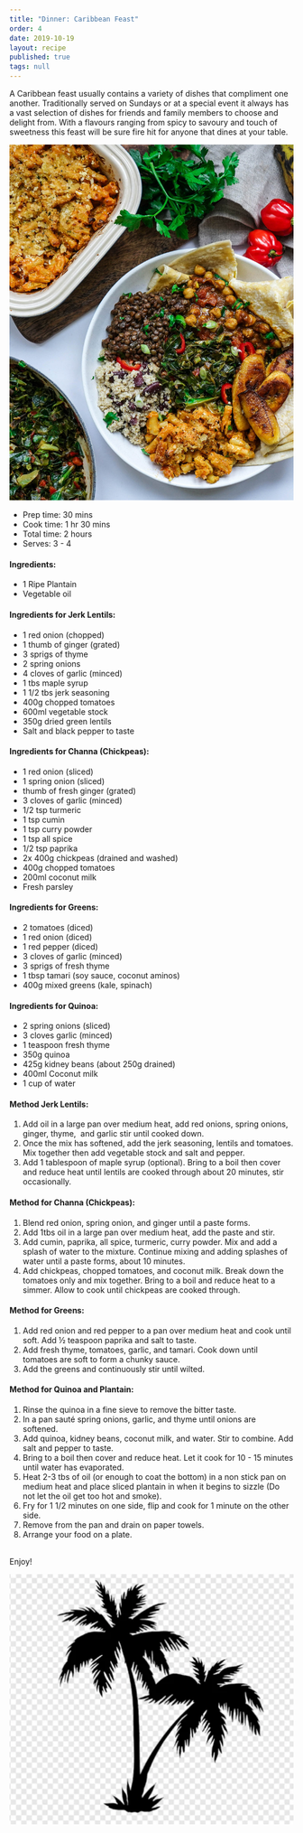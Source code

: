 ```yaml
---
title: "Dinner: Caribbean Feast"
order: 4
date: 2019-10-19
layout: recipe
published: true
tags: null
---
```

A Caribbean feast usually contains a variety of dishes that compliment one another. Traditionally served on Sundays or at a special event it always has a vast selection of dishes for friends and family members to choose and delight from. With a flavours ranging from spicy to savoury and touch of sweetness this feast will be sure fire hit for anyone that dines at your table.

![Image of a selection of Caribbean vegan dishes on a white background.](../uploads/vegancaribbeanfeast.jpg "Caribbean Feast")

* Prep time: 30 mins
* Cook time: 1 hr 30 mins
* Total time: 2 hours
* Serves: 3 - 4

#### Ingredients:

* 1 Ripe Plantain
* Vegetable oil

#### Ingredients for Jerk Lentils: 

* 1 red onion (chopped)
* 1 thumb of ginger (grated)
* 3 sprigs of thyme 
* 2 spring onions 
* 4 cloves of garlic (minced)
* 1 tbs maple syrup 
* 1 1/2 tbs jerk seasoning 
* 400g chopped tomatoes
* 600ml vegetable stock 
* 350g dried green lentils 
* Salt and black pepper to taste

#### Ingredients for Channa (Chickpeas):

* 1 red onion (sliced)
* 1 spring onion (sliced)
* thumb of fresh ginger (grated)
* 3 cloves of garlic (minced) 
* 1/2 tsp turmeric 
* 1 tsp cumin 
* 1 tsp curry powder 
* 1 tsp all spice 
* 1/2 tsp paprika 
* 2x 400g chickpeas (drained and washed)
* 400g chopped tomatoes 
* 200ml coconut milk
* Fresh parsley

#### Ingredients for Greens: 

* 2 tomatoes (diced) 
* 1 red onion (diced)
* 1 red pepper (diced) 
* 3 cloves of garlic (minced) 
* 3 sprigs of fresh thyme 
* 1 tbsp tamari (soy sauce, coconut aminos) 
* 400g mixed greens (kale, spinach) 

#### Ingredients for Quinoa: 

* 2 spring onions (sliced)
* 3 cloves garlic (minced)
* 1 teaspoon fresh thyme
* 350g quinoa
* 425g kidney beans (about 250g drained)
* 400ml Coconut milk
* 1 cup of water

#### Method Jerk Lentils:

1. Add oil in a large pan over medium heat, add red onions, spring onions, ginger, thyme,  and garlic stir until cooked down. 
2. Once the mix has softened, add the jerk seasoning, lentils and tomatoes. Mix together then add vegetable stock and salt and pepper.
3. Add 1 tablespoon of maple syrup (optional). Bring to a boil then cover and reduce heat until lentils are cooked through about 20 minutes, stir occasionally.

#### Method for Channa (Chickpeas):

1. Blend red onion, spring onion, and ginger until a paste forms.
2. Add 1tbs oil in a large pan over medium heat, add the paste and stir. 
3. Add cumin, paprika, all spice, turmeric, curry powder. Mix and add a splash of water to the mixture. Continue mixing and adding splashes of water until a paste forms, about 10 minutes.
4. Add chickpeas, chopped tomatoes, and coconut milk. Break down the tomatoes only and mix together. Bring to a boil and reduce heat to a simmer. Allow to cook until chickpeas are cooked through.

#### Method for Greens:

1. Add red onion and red pepper to a pan over medium heat and cook until soft. Add ½ teaspoon paprika and salt to taste. 
2. Add fresh thyme, tomatoes, garlic, and tamari. Cook down until tomatoes are soft to form a chunky sauce. 
3. Add the greens and continuously stir until wilted.

#### Method for Quinoa and Plantain:

1. Rinse the quinoa in a fine sieve to remove the bitter taste.
2. In a pan sauté spring onions, garlic, and thyme until onions are softened. 
3. Add quinoa, kidney beans, coconut milk, and water. Stir to combine. Add salt and pepper to taste.
4. Bring to a boil then cover and reduce heat. Let it cook for 10 - 15 minutes until water has evaporated. 
5. Heat 2-3 tbs of oil (or enough to coat the bottom) in a non stick pan on medium heat and place sliced plantain in when it begins to sizzle (Do not let the oil get too hot and smoke).
6. Fry for 1 1/2 minutes on one side, flip and cook for 1 minute on the other side.
7. Remove from the pan and drain on paper towels.
8. Arrange your food on a plate.

\
Enjoy!

![Two Palm tree](../uploads/twopalmtrees.png "Two Palm tree")